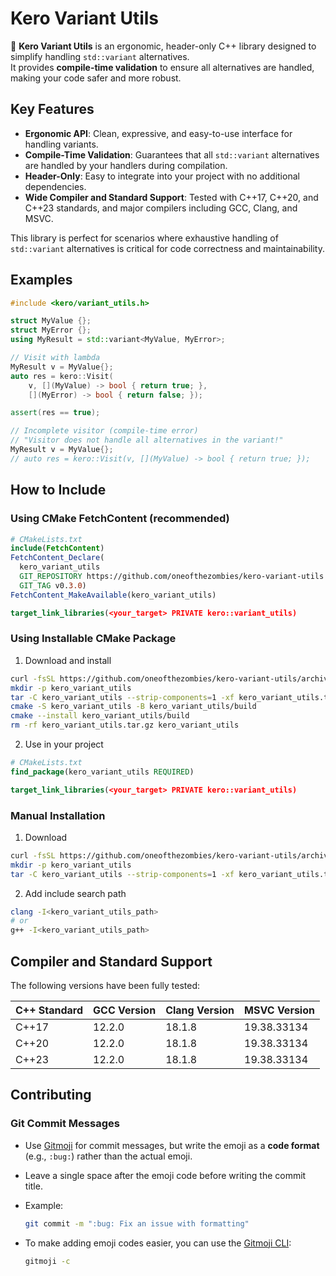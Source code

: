 # Kero Variant Utils

🐸 **Kero Variant Utils** is an ergonomic, header-only C++ library designed to simplify handling `std::variant` alternatives.  
It provides **compile-time validation** to ensure all alternatives are handled, making your code safer and more robust.

## Key Features

- **Ergonomic API**: Clean, expressive, and easy-to-use interface for handling variants.
- **Compile-Time Validation**: Guarantees that all `std::variant` alternatives are handled by your handlers during compilation.
- **Header-Only**: Easy to integrate into your project with no additional dependencies.
- **Wide Compiler and Standard Support**: Tested with C++17, C++20, and C++23 standards, and major compilers including GCC, Clang, and MSVC.

This library is perfect for scenarios where exhaustive handling of `std::variant` alternatives is critical for code correctness and maintainability.

## Examples

```cpp
#include <kero/variant_utils.h>

struct MyValue {};
struct MyError {};
using MyResult = std::variant<MyValue, MyError>;

// Visit with lambda
MyResult v = MyValue{};
auto res = kero::Visit(
    v, [](MyValue) -> bool { return true; },
    [](MyError) -> bool { return false; });

assert(res == true);

// Incomplete visitor (compile-time error)
// "Visitor does not handle all alternatives in the variant!"
MyResult v = MyValue{};
// auto res = kero::Visit(v, [](MyValue) -> bool { return true; });
```

## How to Include

### Using CMake FetchContent (recommended)

```cmake
# CMakeLists.txt
include(FetchContent)
FetchContent_Declare(
  kero_variant_utils
  GIT_REPOSITORY https://github.com/oneofthezombies/kero-variant-utils.git
  GIT_TAG v0.3.0)
FetchContent_MakeAvailable(kero_variant_utils)

target_link_libraries(<your_target> PRIVATE kero::variant_utils)
```

### Using Installable CMake Package

1. Download and install

```bash
curl -fsSL https://github.com/oneofthezombies/kero-variant-utils/archive/refs/tags/v0.3.0.tar.gz -o kero_variant_utils.tar.gz
mkdir -p kero_variant_utils
tar -C kero_variant_utils --strip-components=1 -xf kero_variant_utils.tar.gz
cmake -S kero_variant_utils -B kero_variant_utils/build
cmake --install kero_variant_utils/build
rm -rf kero_variant_utils.tar.gz kero_variant_utils
```

2. Use in your project

```cmake
# CMakeLists.txt
find_package(kero_variant_utils REQUIRED)

target_link_libraries(<your_target> PRIVATE kero::variant_utils)
```

### Manual Installation

1. Download

```bash
curl -fsSL https://github.com/oneofthezombies/kero-variant-utils/archive/refs/tags/v0.3.0.tar.gz -o kero_variant_utils.tar.gz
mkdir -p kero_variant_utils
tar -C kero_variant_utils --strip-components=1 -xf kero_variant_utils.tar.gz
```

2. Add include search path

```bash
clang -I<kero_variant_utils_path>
# or
g++ -I<kero_variant_utils_path>
```

## Compiler and Standard Support

The following versions have been fully tested:

| C++ Standard | GCC Version | Clang Version | MSVC Version |
| ------------ | ----------- | ------------- | ------------ |
| C++17        | 12.2.0      | 18.1.8        | 19.38.33134  |
| C++20        | 12.2.0      | 18.1.8        | 19.38.33134  |
| C++23        | 12.2.0      | 18.1.8        | 19.38.33134  |

## Contributing

### Git Commit Messages

- Use [Gitmoji](https://gitmoji.dev/) for commit messages, but write the emoji as a **code format** (e.g., `:bug:`) rather than the actual emoji.
- Leave a single space after the emoji code before writing the commit title.
- Example:

  ```bash
  git commit -m ":bug: Fix an issue with formatting"
  ```

- To make adding emoji codes easier, you can use the [Gitmoji CLI](https://github.com/carloscuesta/gitmoji-cli):
  ```bash
  gitmoji -c
  ```
